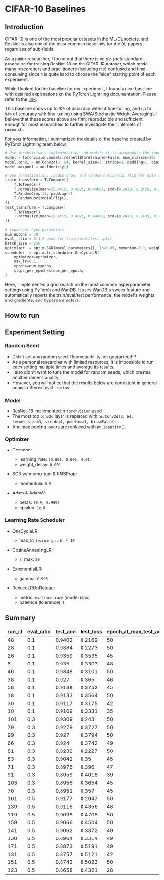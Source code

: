 # CIFAR-10 Baselines

## Introduction

CIFAR-10 is one of the most popular datasets in the ML/DL society, and ResNet is also one of the most common baselines for the DL papers regardless of sub-fields. 

As a junior researcher, I found out that there is no *de-facto* standard procedure for training ResNet-18 on the CIFAR-10 dataset, which made many researchers and practitioners (including me) confused and time-consuming since it is quite hard to choose the "nice" starting point of each experiment.

While I looked for the baseline for my experiment, I found a nice baseline with detailed explanations on the PyTorch Lightning documentation. Please refer to the [link](https://pytorch-lightning.readthedocs.io/en/stable/notebooks/lightning_examples/cifar10-baseline.html). 

This baseline shows up to `92%` of accuracy without fine-tuning, and up to `94%` of accuracy with fine-tuning using SWA(Stochastic Weight Averaging). I believe that these scores above are firm, reproducible and sufficient enough for most researchers to further investigate their intersets of research. 

For your information, I summarized the details of the baseline created by PyTorch Lightning team below.

```python
# Use torchvision's implementation and modify it to accomodate the input size of (3, 32, 32)
model = torchvision.models.resnet18(pretrained=False, num_classes=10)
model.conv1 = nn.Conv2d(3, 64, kernel_size=3, stride=1, padding=1, bias=False)
model.maxpool = nn.Identity()

# Use normalization, random crop, and random horizontal flip for data augmentation
train_transform = T.Compose([
    T.ToTensor(), 
    T.Normalize(mean=[0.4915, 0.4823, 0.4468], std=[0.2470, 0.2435, 0.2616]),
    T.RandomCrop(32, padding=4),
    T.RandomHorizontalFlip(),
])
test_transform = T.Compose([
    T.ToTensor(),
    T.Normalize(mean=[0.4915, 0.4823, 0.4468], std=[0.2470, 0.2435, 0.2616]),
])

# important hyperparameters
num_epochs = 30
eval_ratio = 0.1 # used for train/eval/test split
batch_size = 256
optimizer  = optim.SGD(model.parameters(), lr=0.05, momentum=0.9, weight_decay=5e-4)
scheduler  = optim.lr_scheduler.OneCycleLR(
    optimizer=optimizer, 
    max_lr=0.1,
    epochs=num_epochs,
    steps_per_epoch=steps_per_epoch,
)
```

Here, I implemented a grid search on the most common hyperparameter settings using PyTorch and WanDB. It uses WanDB's sweep feature and automatically reports the train/eval/test performance, the model's weights and gradients, and hyperparameters. 

## How to run



## Experiment Setting

### Random Seed

- Didn't set any random seed. Reproducibility not guaranteed!!!
- As a personal researcher with limited resources, it is impossible to run each setting multiple times and average its results.
- I also didn't want to tune the model for random seeds, which creates another dimensionality.
- However, you will notice that the results below are consistent in general across different `eval_ratio`s. 

### Model

- ResNet-18 implemented in `torchvision` used.
- The most top `Conv2d` layer is replaced with `nn.Conv2d(3, 64, kernel_size=3, stride=1, padding=1, bias=False)`.
- And max pooling layers are replaced with `nn.Identity()`.

### Optimizer

- Common:
    - learning_rate: `[0.001, 0.005, 0.01]`
    - weight_decay: `0.001`

- SGD w/ momentum & RMSProp:
    - momentum: `0.9`

- Adam & AdamW:
    - betas: `[0.9, 0.999]`
    - epsilon: `1e-8`

### Learning Rate Scheduler

- OneCycleLR:
    - max_lr: `learning_rate * 10`

- CosineAnnealingLR:
    - T_max: `50`

- ExponentialLR:
    - gamma: `0.995`

- ReduceLROnPlateau:
    - metric: `eval/accuracy` (mode: max)
    - patience (tolerance): `1`

## Summary

| run_id | eval_ratio | test_acc | test_loss | epoch_at_max_test_acc | learning_rate | optimizer | lr_scheduler       | train_acc | train_loss | more_finetunig |
|--------|------------|----------|-----------|-----------------------|---------------|-----------|--------------------|-----------|------------|----------------|
|     48 |        0.1 |   0.9402 |    0.2169 |                    50 |         0.01  |     sgd   | OneCycleLR         |    0.998  |   0.01108  |            yes |
|     28 |        0.1 |   0.9384 |    0.2273 |                    50 |         0.005 |     sgd   | OneCycleLR         |    0.999  |   0.007206 |            no  |
|     26 |        0.1 |   0.9359 |    0.3535 |                    45 |         0.005 |     adamw | OneCycleLR         |    0.9991 |   0.003272 |            no  |
|      6 |        0.1 |   0.935  |    0.3303 |                    48 |         0.001 |     adamw | OneCycleLR         |    0.9994 |   0.002192 |            no  |
|     46 |        0.1 |   0.9348 |    0.3101 |                    50 |         0.01  |     adamw | OneCycleLR         |    0.998  |   0.006341 |            no  |
|     38 |        0.1 |   0.927  |    0.365  |                    46 |         0.005 |     adamw | ReduceLROnPlateau  |    0.9982 |   0.006607 |            no  |
|     58 |        0.1 |   0.9189 |    0.3752 |                    45 |         0.01  |     adamw | ReduceLROnPlateau  |    0.9973 |   0.009073 |            no  |
|     18 |        0.1 |   0.9133 |    0.3564 |                    50 |         0.001 |     adamw | ReduceLROnPlateau  |    0.9849 |   0.04224  |            no  |
|     30 |        0.1 |   0.9117 |    0.3175 |                    42 |         0.005 |     adamw | CosineAnnealingLR  |    0.9764 |   0.06818  |            no  |
|     10 |        0.1 |   0.9109 |    0.3331 |                    35 |         0.001 |     adamw | CosineAnnealingLR  |    0.9782 |   0.06269  |            no  |
|    101 |        0.3 |   0.9309 |    0.243  |                    50 |         0.01  |     sgd   | OneCycleLR         |    0.9983 |   0.009917 |            yes |
|     79 |        0.3 |   0.9279 |    0.3727 |                    50 |         0.005 |     adamw | OneCycleLR         |    0.9987 |   0.003954 |            yes |
|     99 |        0.3 |   0.927  |    0.3794 |                    50 |         0.01  |     adamw | OneCycleLR         |    0.9978 |   0.006801 |            yes |
|     66 |        0.3 |   0.924  |    0.3742 |                    49 |         0.001 |     adamw | OneCycleLR         |    0.9995 |   0.002283 |            no  |
|     81 |        0.3 |   0.9232 |    0.2227 |                    50 |         0.005 |     sgd   | OneCycleLR         |    0.9993 |   0.007638 |            yes |
|     83 |        0.3 |   0.9042 |    0.35   |                    45 |         0.005 |     adamw | CosineAnnealingLR  |    0.9729 |   0.07661  |            no  |
|     71 |        0.3 |   0.8976 |    0.396  |                    47 |         0.001 |     adamw | ReduceLROnPlateau  |    0.9812 |   0.05181  |            no  |
|     91 |        0.3 |   0.8959 |    0.4018 |                    39 |         0.005 |     adamw | ReduceLROnPlateau  |    0.9842 |   0.04484  |            no  |
|    103 |        0.3 |   0.8956 |    0.3654 |                    45 |         0.01  |     adamw | CosineAnnealingLR  |    0.9691 |   0.09034  |            no  |
|     70 |        0.3 |   0.8951 |    0.357  |                    45 |         0.001 |     adamw | CosineAnnealingLR  |    0.975  |   0.07186  |            no  |
|    161 |        0.5 |   0.9177 |    0.2947 |                    50 |         0.01  |     sgd   | OneCycleLR         |    0.9989 |   0.009164 |            no  |
|    139 |        0.5 |   0.9116 |    0.4356 |                    48 |         0.005 |     adamw | OneCycleLR         |    0.9987 |   0.004942 |            no  |
|    119 |        0.5 |   0.9098 |    0.4708 |                    50 |         0.001 |     adamw | OneCycleLR         |    0.9993 |   0.0027   |            yes |
|    159 |        0.5 |   0.9066 |    0.4504 |                    50 |         0.01  |     adamw | OneCycleLR         |    0.998  |   0.007488 |            no  |
|    141 |        0.5 |   0.9062 |    0.3372 |                    49 |         0.005 |     sgd   | OneCycleLR         |    0.999  |   0.009976 |            yes |
|    130 |        0.5 |   0.8964 |    0.3314 |                    49 |         0.001 |     adam  | ReduceLROnPlateau  |    0.9727 |   0.0881   |            yes |
|    171 |        0.5 |   0.8873 |    0.5191 |                    49 |         0.01  |     adamw | ReduceLROnPlateau  |    0.9933 |   0.02225  |            yes |
|    131 |        0.5 |   0.8757 |    0.5121 |                    42 |         0.001 |     adamw | ReduceLROnPlateau  |    0.9797 |   0.05641  |            no  |
|    151 |        0.5 |   0.8743 |    0.5023 |                    50 |         0.005 |     adamw | ReduceLROnPlateau  |    0.98   |   0.05736  |            no  |
|    123 |        0.5 |   0.8658 |    0.4321 |                    28 |         0.001 |     adamw | CosineAnnealingLR  |    0.9679 |   0.0933   |            no  |
